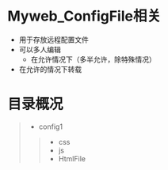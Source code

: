 # Myweb_ConfigFile相关
* 用于存放远程配置文件
* 可以多人编辑
  * 在允许情况下（多半允许，除特殊情况）
* 在允许的情况下转载
# 目录概况
>* config1
>>* css
 >>* js
  >>* HtmlFile
